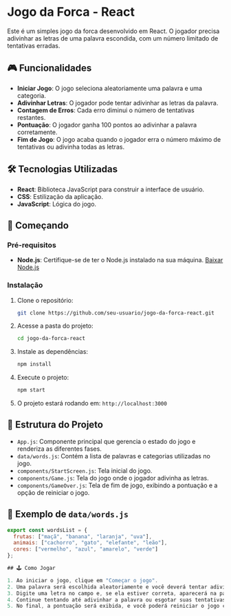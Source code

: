 # Jogo da Forca - React

Este é um simples jogo da forca desenvolvido em React. O jogador precisa adivinhar as letras de uma palavra escondida, com um número limitado de tentativas erradas.

## 🎮 Funcionalidades

- **Iniciar Jogo**: O jogo seleciona aleatoriamente uma palavra e uma categoria.
- **Adivinhar Letras**: O jogador pode tentar adivinhar as letras da palavra.
- **Contagem de Erros**: Cada erro diminui o número de tentativas restantes.
- **Pontuação**: O jogador ganha 100 pontos ao adivinhar a palavra corretamente.
- **Fim de Jogo**: O jogo acaba quando o jogador erra o número máximo de tentativas ou adivinha todas as letras.

## 🛠️ Tecnologias Utilizadas

- **React**: Biblioteca JavaScript para construir a interface de usuário.
- **CSS**: Estilização da aplicação.
- **JavaScript**: Lógica do jogo.

## 🚀 Começando

### Pré-requisitos

- **Node.js**: Certifique-se de ter o Node.js instalado na sua máquina. [Baixar Node.js](https://nodejs.org/)

### Instalação

1. Clone o repositório:

    ```bash
    git clone https://github.com/seu-usuario/jogo-da-forca-react.git
    ```

2. Acesse a pasta do projeto:

    ```bash
    cd jogo-da-forca-react
    ```

3. Instale as dependências:

    ```bash
    npm install
    ```

4. Execute o projeto:

    ```bash
    npm start
    ```

5. O projeto estará rodando em: `http://localhost:3000`

## 📝 Estrutura do Projeto

- `App.js`: Componente principal que gerencia o estado do jogo e renderiza as diferentes fases.
- `data/words.js`: Contém a lista de palavras e categorias utilizadas no jogo.
- `components/StartScreen.js`: Tela inicial do jogo.
- `components/Game.js`: Tela do jogo onde o jogador adivinha as letras.
- `components/GameOver.js`: Tela de fim de jogo, exibindo a pontuação e a opção de reiniciar o jogo.

## 📂 Exemplo de `data/words.js`

```js
export const wordsList = {
  frutas: ["maçã", "banana", "laranja", "uva"],
  animais: ["cachorro", "gato", "elefante", "leão"],
  cores: ["vermelho", "azul", "amarelo", "verde"]
};

## 🕹️ Como Jogar

1. Ao iniciar o jogo, clique em "Começar o jogo".
2. Uma palavra será escolhida aleatoriamente e você deverá tentar adivinhar suas letras.
3. Digite uma letra no campo e, se ela estiver correta, aparecerá na palavra. Caso contrário, você perderá uma tentativa.
4. Continue tentando até adivinhar a palavra ou esgotar suas tentativas.
5. No final, a pontuação será exibida, e você poderá reiniciar o jogo clicando em "Resetar Jogo".

